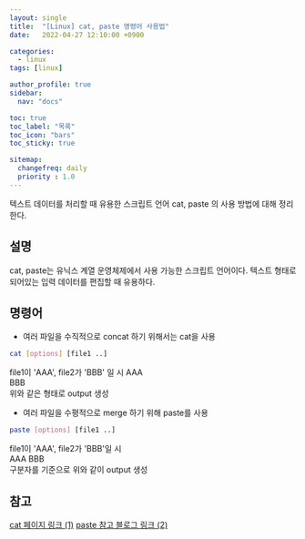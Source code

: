 ```yaml
---
layout: single
title:  "[Linux] cat, paste 명령어 사용법"
date:   2022-04-27 12:10:00 +0900

categories:
  - linux
tags: [linux]

author_profile: true
sidebar:
  nav: "docs"

toc: true
toc_label: "목록"
toc_icon: "bars"
toc_sticky: true

sitemap:
  changefreq: daily
  priority : 1.0
---
```


텍스트 데이터를 처리할 때 유용한 스크립트 언어 cat, paste 의 사용 방법에 대해 정리한다.  

## 설명
cat, paste는 유닉스 계열 운영체제에서 사용 가능한 스크립트 언어이다. 텍스트 형태로 되어있는 입력 데이터를 편집할 때 유용하다.   

## 명령어
* 여러 파일을 수직적으로 concat 하기 위해서는 cat을 사용
```bash
cat [options] [file1 ..]
```
file1이 'AAA', file2가 'BBB' 일 시 
AAA  
BBB  
위와 같은 형태로 output 생성  
* 여러 파일을 수평적으로 merge 하기 위해 paste를 사용
```bash
paste [options] [file1 ..]
```
file1이 'AAA', file2가 'BBB'일 시   
AAA BBB  
구분자를 기준으로 위와 같이 output 생성  

## 참고
[cat 페이지 링크 (1)](http://www.incodom.kr/Linux/%EA%B8%B0%EB%B3%B8%EB%AA%85%EB%A0%B9%EC%96%B4/cat)
[paste 참고 블로그 링크 (2)](http://hyeonjae-blog.logdown.com/posts/654302)